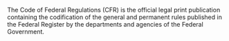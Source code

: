 The Code of Federal Regulations (CFR) is the official legal print publication containing the codification of the general and permanent rules published in the Federal Register by the departments and agencies of the Federal Government. 
